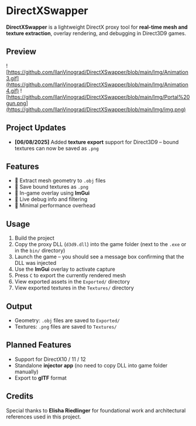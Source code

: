 # DirectXSwapper

**DirectXSwapper** is a lightweight DirectX proxy tool for **real-time mesh and texture extraction**, overlay rendering, and debugging in Direct3D9 games.

## Preview

![https://github.com/IlanVinograd/DirectXSwapper/blob/main/Img/Animation3.gif](https://github.com/IlanVinograd/DirectXSwapper/blob/main/Img/Animation4.gif)
![https://github.com/IlanVinograd/DirectXSwapper/blob/main/Img/Portal%20gun.png](https://github.com/IlanVinograd/DirectXSwapper/blob/main/Img/img.png)

## Project Updates

-  **[06/08/2025]** Added **texture export** support for Direct3D9 – bound textures can now be saved as `.png`
  
## Features

- 🔹 Extract mesh geometry to `.obj` files  
- 🔹 Save bound textures as `.png`  
- 🔹 In-game overlay using **ImGui**  
- 🔹 Live debug info and filtering  
- 🔹 Minimal performance overhead  

## Usage

1. Build the project
2. Copy the proxy DLL (`d3d9.dll`) into the game folder (next to the `.exe` or in the `bin/` directory)
3. Launch the game – you should see a message box confirming that the DLL was injected
4. Use the **ImGui** overlay to activate capture
5. Press `C` to export the currently rendered mesh
6. View exported assets in the `Exported/` directory
7. View exported textures in the `Textures/` directory
   
## Output

- Geometry: `.obj` files are saved to `Exported/`
- Textures: `.png` files are saved to `Textures/`

## Planned Features

- Support for DirectX10 / 11 / 12
- Standalone **injector app** (no need to copy DLL into game folder manually)
- Export to **glTF** format
  
## Credits

Special thanks to **Elisha Riedlinger** for foundational work and architectural references used in this project.
